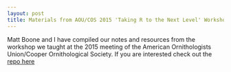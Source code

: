 ```yaml
---
layout: post
title: Materials from AOU/COS 2015 'Taking R to the Next Level' Workshop
---
```



Matt Boone and I have compiled our notes and resources from the workshop we taught at the 2015 meeting of the American Ornithologists Union/Cooper Ornithological Society. If you are interested check out the [repo here](https://github.com/aurielfournier/AOU_workshop/tree/master)
